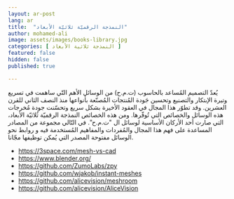 ```yaml
---
layout: ar-post
lang: ar
title:  "النمذجة الرقميّة ثلاثيّة الأبعاد"
author: mohamed-ali
image: assets/images/books-library.jpg
categories: [ النمذجة ثلاثية الأبعاد ]
featured: false
hidden: false
published: true

---
```


يُعدّ التصميم المُساعد بالحاسوب (ت.م.ح) من الوسائل الأهم التّي ساهمت في تسريع وتيرة الإبتكار والتصنيع وتحسين جَودة المُنتجات المُصنّعة بأنواعها منذ النصف الثاني للقرن العشرين.
وقد تطوّر هذا المجال في العقود الأخيرة بشكل سريع وتحسّنت جودة مُخرجات هذه الوسائل والخصائص التي تُوفّرها.
ومن هذه الخصائص النمذجة الرقميّة ثُلاثيّة الأبعاد، التي صارت أحد الأركان الأساسية لوسائل  ال "ت.م.ح". في التّالي مجموعة من المصادر المساعدة على فهم هذا المجال والمُفردات والمفاهيم المُستخدمة فيه
و روابط نحو الوسائل مفتوحة المصدر التي يُمكن توظيفها مجّانا. 

* https://3space.com/mesh-vs-cad
* https://www.blender.org/
* https://github.com/ZumoLabs/zpy
* https://github.com/wjakob/instant-meshes
* https://github.com/alicevision/meshroom
* https://github.com/alicevision/AliceVision
